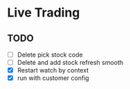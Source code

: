 # Live Trading


## TODO


* [ ] Delete pick stock code
* [ ] Delete and add stock refresh smooth
* [X] Restart watch by context
* [X] run with customer config
